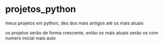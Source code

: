 # projetos_python

meus projetos em python, des dos mais antigos até os mais atuais

os projetos serão de forma crescente, então os mais atuais serão os com numero inicial mais auto
